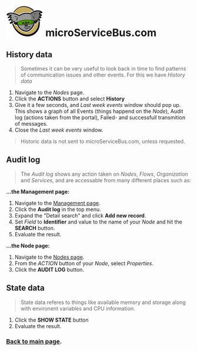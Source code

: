 # <img src="./img/msb-logo.png" alt="Node.js" /> microServiceBus.com 

## History data
>Sometimes it can be very useful to look back in time to find patterns of communication issues and other events. For this we have *History data*

1. Navigate to the *Nodes* page.
2. Click the **ACTIONS** button and select **History**
3. Give it a few seconds, and *Last week events* window should pop up. This shows a graph of all Events (things happend on the *Node*), Audit log (actions taken from the portal), Failed- and successfull transmition of messages.
4. Close the *Last week events* window.

>Historic data is not sent to microServiceBus.com, unless requested.

## Audit log
>The *Audit log* shows any action taken on *Nodes*, *Flows*, *Organization* and *Services*, and are accessable from many different places such as:

**...the Management page:**
1. Navigate to the [Management page](https://microservicebus.com/Instrumentation).
2. Click the **Audit log** in the top menu.
3. Expand the "Detail search" and click **Add new record**.
4. Set *Field* to **Identifier** and value to the name of your *Node* and hit the **SEARCH** button.
5. Evaluate the result.

**...the Node page:**
1. Navigate to the [Nodes page](https://microservicebus.com/Nodes).
2. From the *ACTION* button of your *Node*, select *Properties*.
3. Click the **AUDIT LOG** button.

## State data
>State data referes to things like available memory and storage along with environent variables and CPU information.
1. Click the **SHOW STATE** button
2. Evaluate the result.

### [Back to main page](./README.md).
